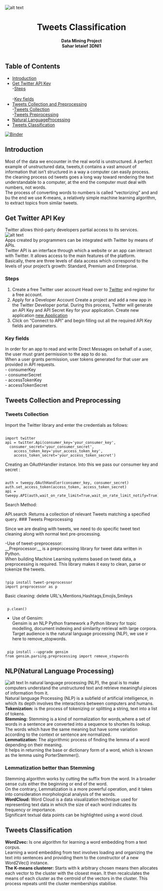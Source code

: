 ![alt text](https://media-exp1.licdn.com/dms/image/C4D0BAQGLbtKq3h4rnA/company-logo_200_200/0/1550065127463?e=2159024400&v=beta&t=L-UwZzZr5SPPC-Rr9PTSpD7UgAVJ5gjb5gFiaNwaWNE) 
<h1 align="center">Tweets Classification</h1>

<div align="center">
  <strong>Data Mining Project</strong>
</div>
<div align="center">
  <strong>Sahar letaief 3DNI1</strong>
</div>

<br />

## Table of Contents
- [Introduction](#Introduction)
- [Get Twitter API Key](#GetTwitterAPIKey)<br>
	-[Steps](#Steps)<br>	
	-[Key fields](#Keyfields)<br>
- [Tweets Collection and Preprocessing](#TweetsCollectionandPreprocessing)<br>
	-[Tweets Collection](#TweetsCollection)<br>
	-[Tweets Preprocessing](#TweetsPreprocessing)<br>
- [Natural LanguageProcessing](#NaturalLanguageProcessing)<br>
- [Tweets Classification](#TweetsClassification)<br>

[![Binder](https://mybinder.org/badge_logo.svg)](https://mybinder.org/v2/gh/saharletaief/Tweets_classification/main)


## Introduction
Most of the data we encounter in the real world is unstructured. A perfect example of unstructured data, tweets,it contains a vast amount of information that isn’t structured in a way a computer can easily process.<br>the cleaning process od tweets goes a long way toward rendering the text understandable to a computer, at the end the computer must deal with numbers, not words.<br>The process of converting words to numbers is called “vectorizing” and and bu the end we use K-means, a relatively simple machine learning algorithm, to extract topics from similar tweets. 

## Get Twitter API Key
Twitter allows third-party developers partial access to its services.<br> ![alt text](https://cdn0.iconfinder.com/data/icons/twitter-ui-flat/48/Twitter_UI-02-512.png)<br>Apps created by programmers can be integrated with Twitter by means of APIs.<br>
Twitter API is an interface through which a website or an app can interact with Twitter. It allows access to the main features of the platform.<br>
Basically, there are three levels of data access which correspond to the levels of your project’s growth: Standard, Premium and Enterprise.<br> 
### Steps
1. Create a free Twitter user account
Head over to  [Twitter](https://twitter.com) and register for a free account.
2. Apply for a Developer Account 
Create a project and add a new app in the Twitter Developer portal. 
During this process, Twitter will generate an API Key and API Secret Key for your application.
Create new application [new Application](https://dev.twitter.com/apps/new)
3. Click on “Connect to API” and begin filling out all the required API Key fields and parameters.
### Key fields
In order for an app to read and write Direct Messages on behalf of a user, the user must grant permission to the app to do so.<br> When a user grants permission, user tokens generated for that user are provided in API requests.<br>	
	  - consumerKey<br>
	  - consumerSecret<br>
	  - accessTokenKey<br>
	  - accessTokenSecret<br>
## Tweets Collection and Preprocessing
### Tweets Collection
<p>Import the Twitter library and enter the credentials as follows:</p>
<pre style="padding-top: 0;" tabindex="0"><code style="padding-top: 0;">
import twitter
api = twitter.Api(consumer_key='your_consumer_key',
  consumer_secret='your_consumer_secret',
    access_token_key='your_access_token_key',
    access_token_secret='your_access_token_secret')
</code></pre>
<p>Creating an OAuthHandler instance. Into this we pass our consumer key and secret :</p>
<pre style="padding-top: 0;" tabindex="0"><code style="padding-top: 0;">
auth = tweepy.OAuthHandler(consumer_key, consumer_secret)
auth.set_access_token(access_token, access_token_secret)
api = tweepy.API(auth,wait_on_rate_limit=True,wait_on_rate_limit_notify=True)
</code></pre>
<p>Search Method:</p>
	API.search :Returns a collection of relevant Tweets matching a specified query.
### Tweets Preprocessing
<p>Since we are dealing with tweets, we need to do specific tweet text cleaning along with normal text pre-processing. </p>
-Use of tweet-preprocessor: <br>
__Preprocessor:__  is a preprocessing library for tweet data written in Python.<br>When building Machine Learning systems based on tweet data, a preprocessing is required. 
This library makes it easy to clean, parse or tokenize the tweets.

<pre style="padding-top: 0;" tabindex="0"><code style="padding-top: 0;">
!pip install tweet-preprocessor
import preprocessor as p
</code></pre>
Basic cleaning: delete URL's,Mentions,Hashtags,Emojis,Smileys
<pre style="padding-top: 0;" tabindex="0"><code style="padding-top: 0;">
 p.clean()
</code></pre> 
- Use of Gensim: <br>
Gensim is an NLP Python framework a Python library for topic modelling, document indexing and similarity retrieval with large corpora. <br>
Target audience is the natural language processing (NLP), we use ir here to remove_stopwords.
<pre style="padding-top: 0;" tabindex="0"><code style="padding-top: 0;">
 pip install --upgrade gensim
from gensim.parsing.preprocessing import remove_stopwords
</code></pre>

## NLP(Natural Language Processing)
![alt text](https://canopylab.com/wp-content/uploads/2019/11/shutterstock_1455391502-2.jpg)
In natural language processing (NLP), the goal is to make computers understand the unstructured text and retrieve meaningful pieces
of information from it. <br>Natural language Processing (NLP) 
is a subfield of artificial intelligence, in which its depth involves the interactions between computers and humans. <br>
__Tokenization:__ is the process of tokenizing or splitting a string, text into a list of tokens.<br>
__Stemming:__ Stemming is a kind of normalization for words,where a set of words in a sentence are converted into a sequence to shorten its lookup. <br>
The words which have the same meaning but have some variation according to the context or sentence are normalized.<br>
__Lemmatization:__ The algorithmic process of finding the lemma of a word depending on their meaning.<br>
It helps in returning the base or dictionary form of a word, which is known as the lemma using PorterStemmer().<br>
### Lemmatization better than Stemming
Stemming algorithm works by cutting the suffix from the word. In a broader sense cuts either the beginning or end of the word.<br>
On the contrary, Lemmatization is a more powerful operation, and it takes into consideration morphological analysis of the words.<br>
__WordCloud:__ Word Cloud is a data visualization technique used for representing text data in which the size of each word indicates its frequency or importance.<br>
Significant textual data points can be highlighted using a word cloud.

## Tweets Classification
__Word2vec:__ Is one algorithm for learning a word embedding from a text corpus.<br>Learning a word embedding from text involves loading and organizing the text into sentences and providing them to the constructor of a new Word2Vec() instance.<br>
__The K-means clusterer:__ Starts with k arbitrary chosen means then allocates each vector to the cluster with the closest mean. It then recalculates the means of each cluster as the centroid of the vectors in the cluster. This process repeats until the cluster memberships stabilise.
